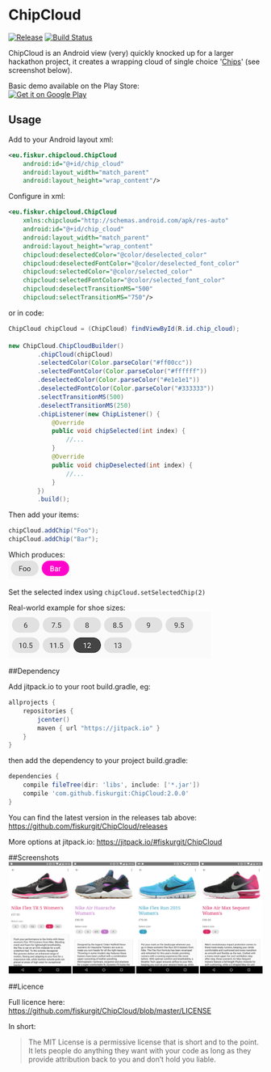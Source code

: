 # ChipCloud
[![Release](https://jitpack.io/v/fiskurgit/ChipCloud.svg)](https://jitpack.io/#fiskurgit/ChipCloud) [![Build Status](https://travis-ci.org/fiskurgit/ChipCloud.svg?branch=master)](https://travis-ci.org/fiskurgit/ChipCloud)

ChipCloud is an Android view (very) quickly knocked up for a larger hackathon project, it creates a wrapping cloud of single choice '[Chips](https://www.google.com/design/spec/components/chips.html)' (see screenshot below).  
  
Basic demo available on the Play Store:  
<a href="https://play.google.com/store/apps/details?id=eu.fiskur.chipclouddemo&utm_source=global_co&utm_medium=prtnr&utm_content=Mar2515&utm_campaign=PartBadge&pcampaignid=MKT-Other-global-all-co-prtnr-py-PartBadge-Mar2515-1"><img alt="Get it on Google Play" src="https://play.google.com/intl/en_us/badges/images/generic/en-play-badge.png" width=175 /></a>

## Usage

Add to your Android layout xml:
```xml
<eu.fiskur.chipcloud.ChipCloud
    android:id="@+id/chip_cloud"
    android:layout_width="match_parent"
    android:layout_height="wrap_content"/>
```

Configure in xml:  
```xml
<eu.fiskur.chipcloud.ChipCloud
    xmlns:chipcloud="http://schemas.android.com/apk/res-auto"
    android:id="@+id/chip_cloud"
    android:layout_width="match_parent"
    android:layout_height="wrap_content"
    chipcloud:deselectedColor="@color/deselected_color"
    chipcloud:deselectedFontColor="@color/deselected_font_color"
    chipcloud:selectedColor="@color/selected_color"
    chipcloud:selectedFontColor="@color/selected_font_color"
    chipcloud:deselectTransitionMS="500"
    chipcloud:selectTransitionMS="750"/>
```
or in code:  
```java
ChipCloud chipCloud = (ChipCloud) findViewById(R.id.chip_cloud);

new ChipCloud.ChipCloudBuilder()
        .chipCloud(chipCloud)
        .selectedColor(Color.parseColor("#ff00cc"))
        .selectedFontColor(Color.parseColor("#ffffff"))
        .deselectedColor(Color.parseColor("#e1e1e1"))
        .deselectedFontColor(Color.parseColor("#333333"))
        .selectTransitionMS(500)
        .deselectTransitionMS(250)
        .chipListener(new ChipListener() {
            @Override
            public void chipSelected(int index) {
                //...
            }
            @Override
            public void chipDeselected(int index) {
                //...
            }
        })
        .build();
```

Then add your items:
```java
chipCloud.addChip("Foo");
chipCloud.addChip("Bar");
```

Which produces:  
![Chip Cloud](images/foo_bar.png)

Set the selected index using ```chipCloud.setSelectedChip(2)```

Real-world example for shoe sizes:  
![Shoe Sizes](images/wrapping_example.png)

##Dependency

Add jitpack.io to your root build.gradle, eg:

```groovy
allprojects {
    repositories {
        jcenter()
        maven { url "https://jitpack.io" }
    }
}
```

then add the dependency to your project build.gradle:

```groovy
dependencies {
    compile fileTree(dir: 'libs', include: ['*.jar'])
    compile 'com.github.fiskurgit:ChipCloud:2.0.0'
}
```
You can find the latest version in the releases tab above: https://github.com/fiskurgit/ChipCloud/releases

More options at jitpack.io: https://jitpack.io/#fiskurgit/ChipCloud

##Screenshots
![Trainer Sizes](images/trainer_sizes.png)

##Licence

Full licence here: https://github.com/fiskurgit/ChipCloud/blob/master/LICENSE

In short:

> The MIT License is a permissive license that is short and to the point. It lets people do anything they want with your code as long as they provide attribution back to you and don’t hold you liable.
